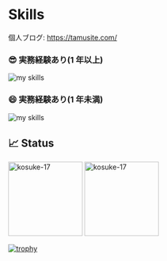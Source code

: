 # Skills

個人ブログ: https://tamusite.com/

### 😎 実務経験あり(1 年以上)

<img alt="my skills" src="https://skillicons.dev/icons?theme=light&perline=8&i=ts,js,html,css,ruby,nodejs,react,nextjs,nestjs,redux,prisma,aws,materialui,jest,git,github,figma,vscode" />

### 😄 実務経験あり(1 年未満)

<img alt="my skills" src="https://skillicons.dev/icons?theme=light&perline=8&i=mongodb,docker,fastapi,py,mysql,postman" />

## 📈 Status

<p align="left">
<img src="https://github-readme-stats.vercel.app/api/top-langs?username=kosuke-17&show_icons=true&locale=en&layout=compact" height="150px" alt="kosuke-17" />
 <img src="https://github-readme-stats.vercel.app/api?username=kosuke-17&show_icons=true&locale=en" height="150px" alt="kosuke-17" />
</p>

[![trophy](https://github-profile-trophy.vercel.app/?username=kosuke-17&margin-w=5)](https://github.com/kosuke-17/)
